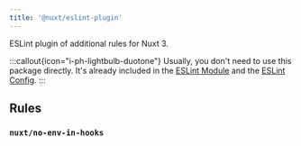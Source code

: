```yaml
---
title: '@nuxt/eslint-plugin'
---
```


ESLint plugin of additional rules for Nuxt 3.

:::callout{icon="i-ph-lightbulb-duotone"}
Usually, you don't need to use this package directly. It's already included in the [ESLint Module](/packages/module) and the [ESLint Config](/packages/config).
:::

## Rules

### `nuxt/no-env-in-hooks`
